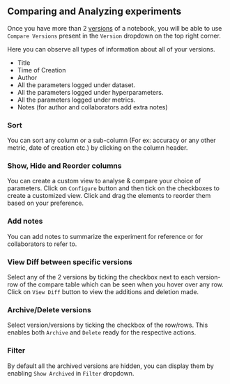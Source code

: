 ## Comparing and Analyzing experiments

Once you have more than 2 [versions](04-version.md) of a notebook, you will be able to use `Compare Versions` present in the `Version` dropdown on the top right corner.

Here you can observe all types of information about all of your versions.

- Title
- Time of Creation
- Author
- All the parameters logged under dataset.
- All the parameters logged under hyperparameters.
- All the parameters logged under metrics.
- Notes (for author and collaborators add extra notes)

<!-- TODO add gif -->

### Sort

You can sort any column or a sub-column (For ex: accuracy or any other metric, date of creation etc.) by clicking on the column header.

### Show, Hide and Reorder columns

You can create a custom view to analyse & compare your choice of parameters.
Click on `Configure` button and then tick on the checkboxes to create a customized view. Click and drag the elements to reorder them based on your preference.

<!-- TODO: Add image -->

### Add notes

You can add notes to summarize the experiment for reference
or for collaborators to refer to.

### View Diff between specific versions

Select any of the 2 versions by ticking the checkbox next to each version-row of the compare table which can be seen when you hover over any row. Click on `View Diff` button to view the additions and deletion made.

<!-- TODO: ADD GIF -->

### Archive/Delete versions

Select version/versions by ticking the checkbox of the row/rows. This enables both `Archive` and `Delete` ready for the respective actions.

<!-- #TODO: Add image -->

### Filter

By default all the archived versions are hidden, you can display them by enabling `Show Archived` in `Filter` dropdown.

<!-- TODO: Add GIF  -->
